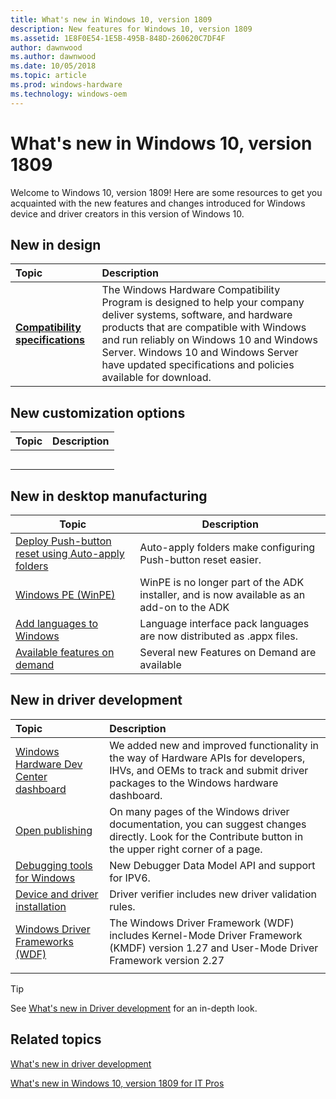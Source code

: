 ```yaml
---
title: What's new in Windows 10, version 1809
description: New features for Windows 10, version 1809
ms.assetid: 1E8F0E54-1E5B-495B-848D-260620C7DF4F
author: dawnwood
ms.author: dawnwood
ms.date: 10/05/2018
ms.topic: article
ms.prod: windows-hardware
ms.technology: windows-oem
---
```

# What's new in Windows 10, version 1809

Welcome to Windows 10, version 1809! Here are some resources to get you acquainted with the new features and changes introduced for Windows device and driver creators in this version of Windows 10.

## New in design

| Topic         | Description                                                                            |
|:-----------------------|:----------------------------------------------------------------------|
| **[Compatibility specifications](https://docs.microsoft.com/en-us/windows-hardware/design/compatibility/whcp-specifications-policies)**           | The Windows Hardware Compatibility Program is designed to help your company deliver systems, software, and hardware products that are compatible with Windows and run reliably on Windows 10 and Windows Server. Windows 10 and Windows Server have updated specifications and policies available for download.     |


## New customization options

| Topic                                      | Description                                                                                             |
|:-------------------------------------------|:--------------------------------------------------------------------------------------------------------|
|     |    |
|   |    |
| |  |
|                       |   |
|                      |   |

## New in desktop manufacturing

| Topic | Description |
| --- | --- |
| [Deploy Push-button reset using Auto-apply folders](https://docs.microsoft.com/en-us/windows-hardware/manufacture/desktop/deploy-pbr-features-using-auto-apply) |  Auto-apply folders make configuring Push-button reset easier. |
| [Windows PE (WinPE)](https://docs.microsoft.com/en-us/windows-hardware/manufacture/desktop/winpe-intro) | WinPE is no longer part of the ADK installer, and is now available as an add-on to the ADK | 
| [Add languages to Windows](https://docs.microsoft.com/en-us/windows-hardware/manufacture/desktop/add-and-remove-language-packs-offline-using-dism.md) | Language interface pack languages are now distributed as .appx files. |
| [Available features on demand](https://docs.microsoft.com/en-us/windows-hardware/manufacture/features-on-demand-non-language-fod.md) |  Several new Features on Demand are available |


## New in driver development

| Topic                                      | Description                                                                                             |
|:-------------------------------------------|:--------------------------------------------------------------------------------------------------------|
| [Windows Hardware Dev Center dashboard](https://docs.microsoft.com/en-us/windows-hardware/drivers/what-s-new-in-driver-development#windows-hardware-dev-center-dashboard)    |We added new and improved functionality in the way of Hardware APIs for developers, IHVs, and OEMs to track and submit driver packages to the Windows hardware dashboard.     |
| [Open publishing](https://docs.microsoft.com/en-us/windows-hardware/drivers/what-s-new-in-driver-development#open-publishing)  | On many pages of the Windows driver documentation, you can suggest changes directly. Look for the Contribute button in the upper right corner of a page.   |
|[Debugging tools for Windows](https://docs.microsoft.com/en-us/windows-hardware/drivers/what-s-new-in-driver-development#debugging-tools-for-windows)|New Debugger Data Model API and support for IPV6.|
|[Device and driver installation](https://docs.microsoft.com/en-us/windows-hardware/drivers/what-s-new-in-driver-development#device-and-driver-installation)|Driver verifier includes new driver validation rules.|
[Windows Driver Frameworks (WDF)](https://docs.microsoft.com/en-us/windows-hardware/drivers/what-s-new-in-driver-development#windows-driver-frameworks-wdf)|The Windows Driver Framework (WDF) includes Kernel-Mode Driver Framework (KMDF) version 1.27 and User-Mode Driver Framework version 2.27|
|||


> [!Tip]
> See [What's new in Driver development](https://docs.microsoft.com/windows-hardware/drivers/what-s-new-in-driver-development) for an in-depth look.


## Related topics

[What's new in driver development](https://docs.microsoft.com/windows-hardware/drivers/what-s-new-in-driver-development)

[What's new in Windows 10, version 1809 for IT Pros](https://docs.microsoft.com/windows/whats-new/whats-new-windows-10-version-1809)
